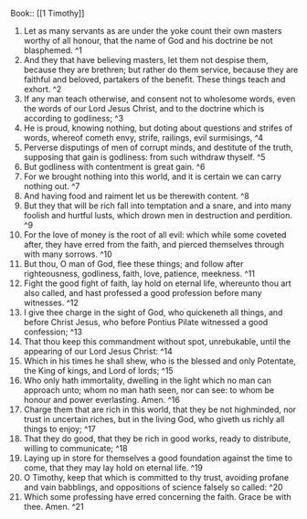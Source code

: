  Book:: [[1 Timothy]]
 1. Let as many servants as are under the yoke count their own masters worthy of all honour, that the name of God and his doctrine be not blasphemed. ^1
 2. And they that have believing masters, let them not despise them, because they are brethren; but rather do them service, because they are faithful and beloved, partakers of the benefit. These things teach and exhort. ^2
 3. If any man teach otherwise, and consent not to wholesome words, even the words of our Lord Jesus Christ, and to the doctrine which is according to godliness; ^3
 4. He is proud, knowing nothing, but doting about questions and strifes of words, whereof cometh envy, strife, railings, evil surmisings, ^4
 5. Perverse disputings of men of corrupt minds, and destitute of the truth, supposing that gain is godliness: from such withdraw thyself. ^5
 6. But godliness with contentment is great gain. ^6
 7. For we brought nothing into this world, and it is certain we can carry nothing out. ^7
 8. And having food and raiment let us be therewith content. ^8
 9. But they that will be rich fall into temptation and a snare, and into many foolish and hurtful lusts, which drown men in destruction and perdition. ^9
 10. For the love of money is the root of all evil: which while some coveted after, they have erred from the faith, and pierced themselves through with many sorrows. ^10
 11. But thou, O man of God, flee these things; and follow after righteousness, godliness, faith, love, patience, meekness. ^11
 12. Fight the good fight of faith, lay hold on eternal life, whereunto thou art also called, and hast professed a good profession before many witnesses. ^12
 13. I give thee charge in the sight of God, who quickeneth all things, and before Christ Jesus, who before Pontius Pilate witnessed a good confession; ^13
 14. That thou keep this commandment without spot, unrebukable, until the appearing of our Lord Jesus Christ: ^14
 15. Which in his times he shall shew, who is the blessed and only Potentate, the King of kings, and Lord of lords; ^15
 16. Who only hath immortality, dwelling in the light which no man can approach unto; whom no man hath seen, nor can see: to whom be honour and power everlasting. Amen. ^16
 17. Charge them that are rich in this world, that they be not highminded, nor trust in uncertain riches, but in the living God, who giveth us richly all things to enjoy; ^17
 18. That they do good, that they be rich in good works, ready to distribute, willing to communicate; ^18
 19. Laying up in store for themselves a good foundation against the time to come, that they may lay hold on eternal life. ^19
 20. O Timothy, keep that which is committed to thy trust, avoiding profane and vain babblings, and oppositions of science falsely so called: ^20
 21. Which some professing have erred concerning the faith. Grace be with thee. Amen. ^21
